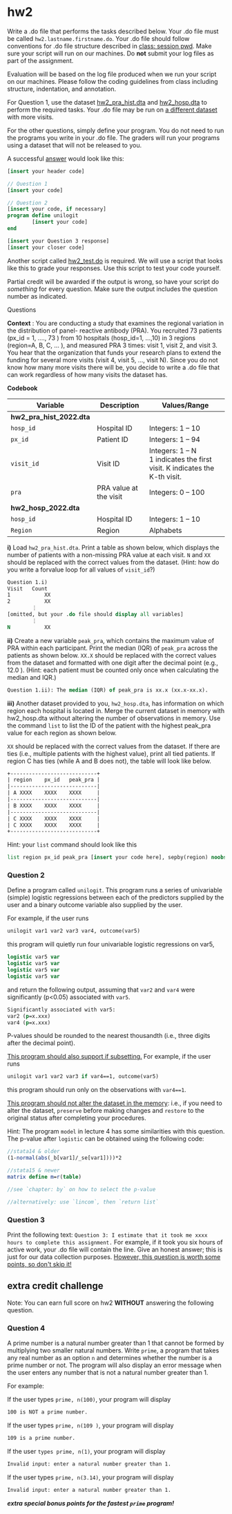 # hw2

Write a .do file that performs the tasks described below. Your .do file must be called
`hw2.lastname.firstname.do`. Your .do file should follow
conventions for .do file structure described in [class: session pwd](eee.md). Make sure your script will run on our machines. Do **not** submit your log files as part of the assignment.

Evaluation will be based on the log file produced when we run your script on our machines. Please follow the coding guidelines from class including structure, indentation, and annotation.

For Question 1, use the dataset [hw2_pra_hist.dta](hw2_pra_hist.dta) and [hw2_hosp.dta](hw2_hosp.dta) to perform the required tasks. Your .do file may be run on <u>a different dataset</u> with more
visits.

For the other questions, simply define your program. You do not need to run the programs you write in
your .do file. The graders will run your programs using a dataset that will not be released to you.

A successful <u>answer</u> would look like this:

```stata
[insert your header code]

// Question 1
[insert your code]

// Question 2
[insert your code, if necessary]
program define unilogit
		[insert your code]
end

[insert your Question 3 response]
[insert your closer code]
```
Another script called [hw2_test.do](hw2_test.do) is required. We will use a script that
looks like this to grade your responses. Use this script to test your code yourself.

Partial credit will be awarded if the output is wrong, so have your script do _something_ for every
question. Make sure the output includes the question number as indicated.

Questions

**Context** : You are conducting a study that examines the regional variation in the distribution of panel-
reactive antibody (PRA). You recruited 73 patients (px_id = 1, ...., 73 ) from 10 hospitals (hosp_id=1, ...,10)
in 3 regions (region=A, B, C, ... ), and measured PRA 3 times: visit 1, visit 2, and visit 3. You hear that the
organization that funds your research plans to extend the funding for several more visits (visit 4, visit 5,
..., visit N). Since you do not know how many more visits there will be, you decide to write a .do file that
can work regardless of how many visits the dataset has.


**Codebook**

| Variable                  | Description            | Values/Range                                                 |
| ------------------------- | ---------------------- | ------------------------------------------------------------ |
| **hw2_pra_hist_2022.dta** |                        |                                                              |
| `hosp_id`                 | Hospital ID            | Integers: 1 – 10                                             |
| `px_id`                   | Patient ID             | Integers: 1 – 94                                             |
| `visit_id`                | Visit ID               | Integers: 1 – N<br/>1 indicates the first visit. K indicates the K-th visit. |
| `pra`                     | PRA value at the visit | Integers: 0 – 100                                            |
| **hw2_hosp_2022.dta**     |                        |                                                              |
| `hosp_id`                 | Hospital ID            | Integers: 1 – 10                                             |
| `Region`                  | Region                 | Alphabets                                                    |


**i)** Load `hw2_pra_hist.dta`. Print a table as shown below, which displays the number of
patients with a non-missing PRA value at each visit. `N` and `XX` should be replaced with the
correct values from the dataset. (Hint: how do you write a forvalue loop for all values of
`visit_id`?)

```stata
Question 1.i)
Visit 	Count
1 			XX
2 			XX
		⋮
[omitted, but your .do file should display all variables]
		⋮
N 			XX
```

**ii)** Create a new variable `peak_pra`, which contains the maximum value of PRA within each
participant. Print the median (IQR) of `peak_pra` across the patients as shown below. `XX.X`
should be replaced with the correct values from the dataset and formatted with one digit after
the decimal point (e.g., 12.0 ). (Hint: each patient must be counted only once when calculating
the median and IQR.)

```stata
Question 1.ii): The median (IQR) of peak_pra is xx.x (xx.x-xx.x).
```

**iii)** Another dataset provided to you, `hw2_hosp.dta`, has information on which region each
hospital is located in. Merge the current dataset in memory with hw2_hosp.dta without
altering the number of observations in memory. Use the command `list` to list the ID of the
patient with the highest peak_pra value for each region as shown below.

`XX` should be replaced with the correct values from the dataset. If there are ties (i.e., multiple
patients with the highest value), print all tied patients. If region C has ties (while A and B does
not), the table will look like below.

```stata
+----------------------------+
| region 	px_id 	peak_pra |
|----------------------------|
| A XXXX 	XXXX    XXXX     |
|----------------------------|
| B XXXX 	XXXX    XXXX     |
|----------------------------|
| C XXXX 	XXXX    XXXX     |
| C XXXX 	XXXX    XXXX     |
+----------------------------+
```
Hint: your `list` command should look like this

```stata
list region px_id peak_pra [insert your code here], sepby(region) noobs
```



### Question 2

Define a program called `unilogit`. This program runs a series of univariable (simple) logistic
regressions between each of the predictors supplied by the user and a binary outcome variable
also supplied by the user.

For example, if the user runs
```stata
unilogit var1 var2 var3 var4, outcome(var5)
```

this program will quietly run four univariable logistic regressions on var5,
```stata
logistic var5 var
logistic var5 var
logistic var5 var
logistic var5 var
```

and return the following output, assuming that `var2` and `var4` were significantly (p<0.05)
associated with `var5`.

```stata
Significantly associated with var5:
var2 (p=x.xxx)
var4 (p=x.xxx)
```

P-values should be rounded to the nearest thousandth (i.e., three digits after the decimal point).



<u>This program should also support if subsetting.</u> For example, if the user runs

```stata
unilogit var1 var2 var3 if var4==1, outcome(var5)
```

this program should run only on the observations with `var4==1`.



<u>This program should not alter the dataset in the memory</u>: i.e., if you need to alter the dataset,
`preserve` before making changes and `restore` to the original status after completing your
procedures.



Hint: The program `model` in lecture 4 has some similarities with this question. The p-value after
`logistic` can be obtained using the following code:

```stata
//stata14 & older
(1-normal(abs(_b[var1]/_se[var1])))*2

//stata15 & newer
matrix define m=r(table)

//see `chapter: by` on how to select the p-value

//alternatively: use `lincom`, then `return list`
```

### Question 3

Print the following text: `Question 3: I estimate that it took me xxxx
hours to complete this assignment.`
For example, if it took you six hours of active work, your .do file will contain the line. Give an
honest answer; this is just for our data collection purposes. <u>However, this question is worth
some points, so don't skip it!</u>



## extra credit challenge

Note: You can earn full score on hw2 **WITHOUT** answering the following question.

### Question 4

A prime number is a natural number greater than 1 that cannot be formed by multiplying two
smaller natural numbers. Write `prime`, a program that takes any real number as an option `n`
and determines whether the number is a prime number or not. The program will also display an
error message when the user enters any number that is not a natural number greater than 1.

For example:

If the user types `prime, n(100)`, your program will display
```stata
100 is NOT a prime number.
```

If the user types `prime, n(109 )`, your program will display
```stata
109 is a prime number.
```

If the user `types prime, n(1)`, your program will display
```stata
Invalid input: enter a natural number greater than 1.
```

If the user types `prime, n(3.14)`, your program will display
```stata
Invalid input: enter a natural number greater than 1.
```

***extra special bonus points for the fastest `prime` program!***
